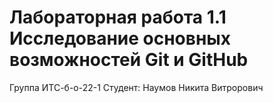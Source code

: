# Лабораторная работа 1.1 Исследование основных возможностей Git и GitHub
Группа ИТС-б-о-22-1
Студент: Наумов Никита Витрорович
